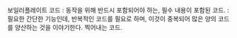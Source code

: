 
보일러플레이트 코드
: 동작을 위해 반드시 포함되어야 하는, 필수 내용이 포함된 코드. 
: 필요한 간단한 기능인데, 반복적인 코드를 필요로 하며, 이것이 중복되어 많은 양의 코드를 양산하는 것을 이야기한다. 찍어내는 코드.
<!--stackedit_data:
eyJoaXN0b3J5IjpbLTE1MzIyMDczMTEsLTg0MzIzNTIyNV19
-->